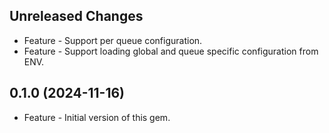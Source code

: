 Unreleased Changes
------------------

* Feature - Support per queue configuration.
* Feature - Support loading global and queue specific configuration from ENV.

0.1.0 (2024-11-16)
------------------

* Feature - Initial version of this gem.
